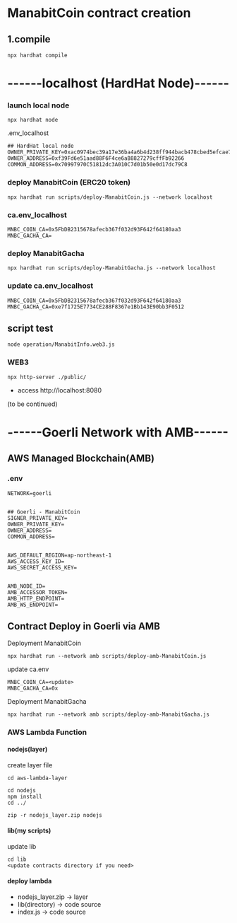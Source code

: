 # ManabitCoin contract creation

## 1.compile
```shell
npx hardhat compile
```

# ------localhost (HardHat Node)------

### launch local node
```shell
npx hardhat node
```

.env_localhost

```
## HardHat local node
OWNER_PRIVATE_KEY=0xac0974bec39a17e36ba4a6b4d238ff944bacb478cbed5efcae784d7bf4f2ff80
OWNER_ADDRESS=0xf39Fd6e51aad88F6F4ce6aB8827279cffFb92266
COMMON_ADDRESS=0x70997970C51812dc3A010C7d01b50e0d17dc79C8
```


### deploy ManabitCoin (ERC20 token)
```shell
npx hardhat run scripts/deploy-ManabitCoin.js --network localhost
```

### ca.env_localhost

```
MNBC_COIN_CA=0x5FbDB2315678afecb367f032d93F642f64180aa3
MNBC_GACHA_CA=

```
### deploy ManabitGacha
```shell
npx hardhat run scripts/deploy-ManabitGacha.js --network localhost
```

### update ca.env_localhost

```
MNBC_COIN_CA=0x5FbDB2315678afecb367f032d93F642f64180aa3
MNBC_GACHA_CA=0xe7f1725E7734CE288F8367e1Bb143E90bb3F0512

```

## script test

`node operation/ManabitInfo.web3.js`


### WEB3

```shell
npx http-server ./public/
```

- access http://localhost:8080


(to be continued)






# ------Goerli Network with AMB------

## AWS Managed Blockchain(AMB)

### .env
```
NETWORK=goerli


## Goerli - ManabitCoin
SIGNER_PRIVATE_KEY=
OWNER_PRIVATE_KEY=
OWNER_ADDRESS=
COMMON_ADDRESS=


AWS_DEFAULT_REGION=ap-northeast-1
AWS_ACCESS_KEY_ID=
AWS_SECRET_ACCESS_KEY=


AMB_NODE_ID=
AMB_ACCESSOR_TOKEN=
AMB_HTTP_ENDPOINT=
AMB_WS_ENDPOINT=
```

## Contract Deploy in Goerli via AMB

Deployment ManabitCoin

```
npx hardhat run --network amb scripts/deploy-amb-ManabitCoin.js
```

update ca.env

```
MNBC_COIN_CA=<update>
MNBC_GACHA_CA=0x
```

Deployment ManabitGacha

```
npx hardhat run --network amb scripts/deploy-amb-ManabitGacha.js
```

### AWS Lambda Function

#### nodejs(layer)

create layer file

```
cd aws-lambda-layer

cd nodejs
npm install
cd ../

zip -r nodejs_layer.zip nodejs
```


#### lib(my scripts)

update lib

```
cd lib
<update contracts directory if you need>
```


#### deploy lambda

- nodejs_layer.zip -> layer
- lib(directory) -> code source
- index.js -> code source



